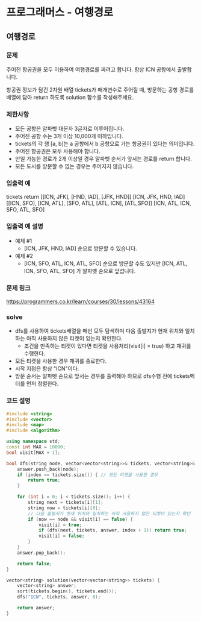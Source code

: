 # 프로그래머스 - 여행경로

## 여행경로

### 문제
주어진 항공권을 모두 이용하여 여행경로를 짜려고 합니다. 항상 ICN 공항에서 출발합니다.

항공권 정보가 담긴 2차원 배열 tickets가 매개변수로 주어질 때, 방문하는 공항 경로를 배열에 담아 return 하도록 solution 함수를 작성해주세요.

### 제한사항
- 모든 공항은 알파벳 대문자 3글자로 이루어집니다.
- 주어진 공항 수는 3개 이상 10,000개 이하입니다.
- tickets의 각 행 [a, b]는 a 공항에서 b 공항으로 가는 항공권이 있다는 의미입니다.
- 주어진 항공권은 모두 사용해야 합니다.
- 만일 가능한 경로가 2개 이상일 경우 알파벳 순서가 앞서는 경로를 return 합니다.
- 모든 도시를 방문할 수 없는 경우는 주어지지 않습니다.

### 입출력 예
tickets	return
[[ICN, JFK], [HND, IAD], [JFK, HND]]	[ICN, JFK, HND, IAD]
[[ICN, SFO], [ICN, ATL], [SFO, ATL], [ATL, ICN], [ATL,SFO]]	[ICN, ATL, ICN, SFO, ATL, SFO]

### 입출력 예 설명
- 예제 #1
  - [ICN, JFK, HND, IAD] 순으로 방문할 수 있습니다.
- 예제 #2
  - [ICN, SFO, ATL, ICN, ATL, SFO] 순으로 방문할 수도 있지만 [ICN, ATL, ICN, SFO, ATL, SFO] 가 알파벳 순으로 앞섭니다.

### 문제 링크
<https://programmers.co.kr/learn/courses/30/lessons/43164>

### solve
- dfs를 사용하여 tickets배열을 매번 모두 탐색하며 다음 출발지가 현재 위치와 일치하는 아직 사용하지 않은 티켓이 있는지 확인한다.
  - 조건을 만족하는 티켓이 있다면 티켓을 사용처리(visit[i] = true) 하고 재귀를 수행한다.
- 모든 티켓을 사용한 경우 재귀를 종료한다.
- 시작 지점은 항상 "ICN"이다.
- 방문 순서는 알파벳 순으로 앞서는 경우를 출력해야 하므로 dfs수행 전에 tickets벡터를 먼저 정렬한다.

### 코드 설명
```C++
#include <string>
#include <vector>
#include <map>
#include <algorithm>

using namespace std;
const int MAX = 10000;
bool visit[MAX + 1];

bool dfs(string node, vector<vector<string>>& tickets, vector<string>& answer, int index) {
	answer.push_back(node);
	if (index == tickets.size()) { // 모든 티켓을 사용한 경우
		return true;
	}

	for (int i = 0; i < tickets.size(); i++) {
		string next = tickets[i][1];
		string now = tickets[i][0];
		// 다음 출발지가 현재 위치와 일치하는 아직 사용하지 않은 티켓이 있는지 확인
		if (now == node && visit[i] == false) {
			visit[i] = true;
			if (dfs(next, tickets, answer, index + 1)) return true;
			visit[i] = false;
		}
	}
	answer.pop_back();

	return false;
}

vector<string> solution(vector<vector<string>> tickets) {
	vector<string> answer;
	sort(tickets.begin(), tickets.end());
	dfs("ICN", tickets, answer, 0);

	return answer;
}

```
